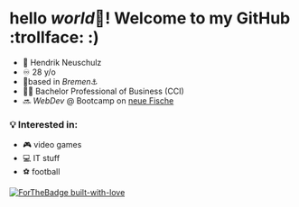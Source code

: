 # hello _world_:wave:! Welcome to my GitHub :trollface: :)

* :man: Hendrik Neuschulz
* :infinity: 28 y/o
* :round_pushpin:based in _Bremen_:anchor:
* :man_student: Bachelor Professional of Business (CCI)
* :soon: _WebDev_ @ Bootcamp on [neue Fische](https://www.neuefische.de/)

### 💡 Interested in:

* 🎮 video games
* 💻 IT stuff
* ⚽ football

[![ForTheBadge built-with-love](http://ForTheBadge.com/images/badges/built-with-love.svg)](https://GitHub.com/HendrikNeuschulz/)



